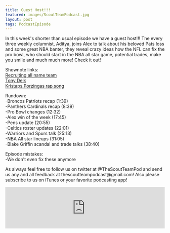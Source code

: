 ```yaml
---
title: Guest Host!!!
featured: images/ScoutTeamPodcast.jpg
layout: post
tags: PodcastEpisode
---
```


<p>In this week's shorter than usual episode we have a guest host!!! The every three weekly columnist, Aditya, joins Alex to talk about his beloved Pats loss and some great NBA banter, they reveal crazy ideas how the NFL can fix the pro bowl, who should start in the NBA all star game, potential trades, make you smile and much much more! Check it out!</p>
<p>Shownote links:
<br><a target="_blank" href="http://www.sbnation.com/college-football-recruiting/2015/8/13/9103955/ncaa-football-recruiting-best-names">Recruiting all name team</a>
<br><a target="_blank" href="https://en.wikipedia.org/wiki/Tony_Delk">Tony Delk</a>
<br><a target="_blank" href="https://www.youtube.com/watch?v=EhhSFKgMhlo">Kristaps Porzingas rap song</a></p>
<p>Rundown:
<br>-Broncos Patriots recap (1:39)
<br>-Panthers Cardinals recap  (8:39)
<br>-Pro Bowl changes (12:32)
<br>-Alex win of the week (17:45)
<br>-Pens update (20:55)
<br>-Celtics roster updates (22:01)
<br>-Warriors and Spurs talk (25:13)
<br>-NBA All star lineups (31:05)
<br>-Blake Griffin scandal and trade talks (38:40)</p>
<p>Episode mistakes: 
<br>-We don't even fix these anymore</p>
<p>As always feel free to follow us on twitter at @TheScoutTeamPod and send us any and all feedback at thescoutteampodcast@gmail.com! Also please subscribe to us on iTunes or your favorite podcasting app!</p>
<iframe src="https://www.spreaker.com/embed/player/standard?episode_id=7666541&autoplay=false" style="width: 100%; height: 131px;" frameborder="0" scrolling="no"></iframe>
<br>